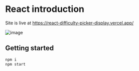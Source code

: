 # React introduction

Site is live at https://react-difficulty-picker-display.vercel.app/

![image](https://user-images.githubusercontent.com/51038336/213627725-800db73d-60a6-44f9-85d9-4928a0c1e89f.png)


## Getting started

```bash
npm i
npm start
```

